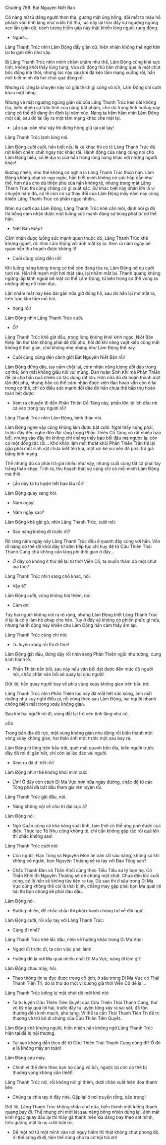 




Chương 788: Bát Nguyên Niết Bàn


Cô nàng nữ tử dáng người thon thả, gương mặt ủng hồng, đôi mắt to màu hổ phách vốn tĩnh lặng như nước hồ thu, lúc này lại tràn đầy sự ngượng ngùng xen lẫn giận dữ, cảnh tượng hiếm gặp này thật khiến lòng người rung động.

- Ngươi…

Lăng Thanh Trúc nhìn Lâm Động đầy giận dữ, hiển nhiên không thể ngờ hắn lại to gan đến như vậy.

Bị Lăng Thanh Trúc nhìn mình chằm chằm như thế, Lâm Động cũng khẽ sực tỉnh, không khỏi thấy lúng túng. Vừa rồi động thủ hắn chẳng qua là một chút bốc đồng mà thôi, nhưng lúc này sau khi đã kéo tấm mạng xuống rồi, hắn mới biết mình đã hơi chút quá đáng rồi.

Nhưng rõ ràng là chuyện này có giải thích gì cũng vô ích, Lâm Động chỉ cười khan một tiếng.

Nhưng vẻ mặt ngượng ngùng giận dữ của Lăng Thanh Trúc kéo dài không lâu, hiển nhiên sự trấn tĩnh của nàng bất phàm, cho dù trong tình huống này cũng có thể dễ dàng ổn định lại xảm xúc. Nàng ta hầm hầm nhìn Lâm Động một cái, sau đó lại lấy ra một tấm mạng khác che mặt lại.

- Lần sau còn như vậy thì đừng hòng giữ lại cái tay!

Lăng Thanh Trúc lạnh lùng nói.

Lâm Động cười cười, hắn biết nếu là kẻ khác thì có lẽ Lăng Thanh Trúc đã rút kiếm chém chết ngay tức khắc rồi. Hành động của nàng cũng nói cho Lâm Động hiểu, có lẽ địa vị của hắn trong lòng nàng khác với những người khác!

Đương nhiên, như thế không có nghĩa là Lăng Thanh Trúc thích hắn. Lâm Động không phải kẻ ngu ngốc, hắn biết mình không có sức hấp dẫn như thế, hơn nữa cho dù thiên phú của hắn không tệ, nhưng trong mắt Lăng Thanh Trúc thì cũng chẳng có gì xuất sắc. Sự khác biệt này phần lớn là vì chuyện năm đó, có lẽ còn có sự thay đổi của Lâm Động mấy năm nay cũng khiến Lăng Thanh Trúc có phần ngạc nhiên…

Nhìn nụ cười của Lâm Động, Lăng Thanh Trúc khẽ cắn môi, định nói gì đó thì bỗng cảm nhận được một luồng sức mạnh đáng sợ bùng phát từ cơ thể hắn.

- Niết Bàn Kiếp?

Cảm nhận được luồng sức mạnh quen thuộc đó, Lăng Thanh Trúc khẽ khựng người, rồi nhìn Lâm Động với ánh mắt kỳ lạ. Xem ra năm ngày bế quan hắn thu hoạch được không ít!

- Cuối cùng cũng đến rồi!

Khi luồng năng lượng trong cơ thể còn đang tỏa ra, Lâm Động nở nụ cười tươi rói. Hắn hít mạnh một hơi thật sâu, lại nhắm mắt lại. Thanh quang không ngừng lấp lánh ngoài bề mặt cơ thể Lâm Động, từ bên trong cơ thể vọng ra những tiếng nổ trầm đục.

Lần nhắm mắt này kéo dài gần nửa giờ đồng hồ, sau đó hắn lại mở mắt ra, trên trán lấm tấm mồ hôi.

- Xong rồi!

Lâm Động nhìn Lăng Thanh Trúc cười.

- Ồ?

Lăng Thanh Trúc khẽ gật đầu, trong lòng không khỏi kinh ngạc. Niết Bàn Kiếp lần thứ tám không phải dễ đối phó, hồi đó khi nàng vượt kiếp cũng mất không ít thời gian, chứ không nhẹ nhàng như Lâm Động thế này.

- Cuối cùng cũng đến cảnh giới Bát Nguyên Niết Bàn rồi!

Lâm Động đứng dậy, tay nắm chặt lại, cảm nhận năng lượng dồi dào trong cơ thể, ánh mắt không giấu nổi vui mừng. Đan hoàn Sinh Khí mà Phần Thiên để lại cho hắn quả nhiên có tác dụng rất lớn. Hơn nữa dù đã hoàn thành một lần đột phá, nhưng hắn có thể cảm nhận được viên đan hoàn vẫn còn ở lại trong cơ thể, chỉ có điều sức mạnh dồi dào đó hắn chưa thể hấp thụ hoàn toàn hết được!

- Xem ra chuyến đi đến Phần Thiên Cổ Tàng này, phần lớn lợi ích đều rơi cả vào trong tay ngươi rồi!

Lăng Thanh Trúc nhìn Lâm Động, bình thản nói.

Lâm Động nghe vậy cũng không kìm được bật cười. Nghĩ thấy cũng phải, trước đây đều nghe đồn đãi rằng trong Phần Thiên Cổ Tàng có rất nhiều bảo bối, nhưng vào đây thì không chỉ chẳng thấy bảo bối đâu mà ngược lại còn có một đống rắc rối… Khó khăn lắm mới thoát khỏi Phần Thiên Trận thì lại gặp phải một sinh vật chưa biết tên kia, một vài kẻ xui xẻo đã phải trả giá bằng tính mạng.

Thế nhưng dù có phải trả giá nhiều như vậy, nhưng cuối cùng tất cả phải tay trắng tháo chạy. Tính ra, thu hoạch thật sự cũng chỉ có mỗi mình Lâm Động mà thôi.

- Lần này ta tu luyện hết bao lâu rồi?

Lâm Động quay sang hỏi.

- Năm ngày!

- Năm ngày sao?

Lâm Động khẽ gật gù, nhìn Lăng Thanh Trúc, cười nói:

- Sao nàng không đi trước đi?

Rõ ràng năm ngày này Lăng Thanh Trúc đều ở quanh đây cùng với hắn. Vốn dĩ nàng có thể rời khỏi đây từ sớm tiếp tục chỉ huy đệ tử Cửu Thiên Thái Thanh Cung chứ không cần lãng phí thời gian ở đây…

- Ở đây có không ít thứ để lại từ thời Viễn Cổ, ta muốn thăm dò một chút mà thôi!

Lăng Thanh Trúc nhìn sang chỗ khác, nói.

- Vậy à?

Lâm Động cười, cũng không hỏi thêm, nói:

- Cảm ơn!

Tuy hai người không nói ra rõ ràng, nhưng Lâm Động biết Lăng Thanh Trúc ở lại là có ý làm hộ pháp cho hắn. Tuy ở đây sẽ không có phiền phức gì nữa, nhưng hành động này khiến cho Lâm Động hắn cảm thấy ấm áp.

Lăng Thanh Trúc cũng chỉ nói:

- Tu luyện xong rồi thì đi thôi!

Lâm Động gật đầu, đứng dậy rồi nhìn sang Phần Thiên ngồi như tượng, cung kính hành lễ.

- Phần Thiên tiền bối, sau này nếu vãn bối đạt được đến mức độ người nói, chắc chắn vãn bối sẽ quay lại cứu người!

Dứt lời, hắn quay người bay về phía vùng xoáy không gian trên bầu trời.

Lăng Thanh Trúc nhìn Phần Thiên lúc này đã mất hết sức sống, ánh mắt dường như suy nghĩ điều gì, rồi cũng theo sau Lâm Động, hai người nhanh chóng biến mất trong xoáy không gian.

Sau khi hai người rời đi, vùng đất lại trở nên tĩnh lặng như cũ.

o0o

Trong bồn địa đỏ rực, một vùng không gian nhu động rồi biến thành một vòng xoáy không gian, hai thân ảnh một trước một sau bay ra.

Lâm Động lơ lửng trên bầu trời, quét mắt quanh bồn địa, biển người trước đây đã rời đi gần hết, chỉ còn lại lác đác vài người.

- Xem ra đã đi hết rồi!

Lâm Động nhìn thế không khỏi mỉm cười.

- Ừm! Ở đây còn cách Dị Ma Vực hơn nửa ngày đường, chắc đệ tử các Tông phái đã bắt đầu tham gia rèn luyện rồi.

Lăng Thanh Trúc gật đầu, nói.

- Nàng không vội về chủ trì đại cục à?

Lâm Động nói.

- Ngô Quần cũng có khả năng soái lĩnh, tạm thời có thể ứng phó được cục diện. Thực lực Tô Nhu cũng không tệ, chỉ cần không gặp rắc rối quá lớn thì chắc không sao!

Lăng Thanh Trúc cười nói:

- Còn ngươi, Đạo Tông và Nguyên Môn ân oán rất sâu nặng, không sợ khi không có ngươi, bọn Nguyên Thương sẽ ra tay với Đạo Tông sao?

- Chắc Thanh Đàn và Thần Khôi cũng theo Tiếu Tiếu sư tỷ bọn họ. Có Thần Khôi thì Nguyên Thương sẽ dè chừng một chút. Chưa đến lúc cuối cùng, có lẽ hắn sẽ không tùy tiện ra tay. Dù sao thì ở sâu trong Dị Ma Vực cũng không thể coi là thái bình, chẳng may gặp phải bọn Ma quái lợi hại thì bọn chúng sẽ phải đau đầu.

Lâm Động nói.

- Đương nhiên, để chắc chắn thì phải nhanh chóng trở về đội ngũ!

Lâm Động cười, rồi vẫy tay với Lăng Thanh Trúc:

- Cùng đi nhé?

Lăng Thanh Trúc khẽ lắc đầu, nhìn về hướng khác trong Dị Ma Vực:

- Ngươi đi trước đi, ta còn việc phải làm!

- Hướng đó là nơi Ma quái nhiều nhất Dị Ma Vực, nàng đi làm gì?

Lâm Động chau mày, hỏi.

- Theo thông tin ta đọc được trong cổ tịch, ở sâu trong Dị Ma Vực có Thái Thanh Tiên Trì, đó là thứ do một vị cường giả thời Viễn Cổ để lại…

Lăng Thanh Trúc lưỡng lự một chút rồi mới khẽ nói:

- Ta tu luyện Cửu Thiên Tiên Quyết của Cửu Thiên Thái Thanh Cung, thứ vũ kỹ này quá lợi hại, trước đây tu luyện từng xảy ra sai sót, đã tổn thương đến kinh mạch, phủ tạng. Vì thế ta cần Thái Thanh Tiên Trì để trị thương và trừ bỏ di chứng của Cửu Thiên Tiên Quyết.

Lâm Động khẽ khựng người, hiển nhiên hắn không ngờ Lăng Thanh Trúc hiện tại đã bị nội thương.

- Tại sao không dẫn theo đệ tử Cửu Thiên Thái Thanh Cung cùng đi? Ở đó e là không mấy an toàn!

Lâm Động cau mày.

- Chính vì thế đem theo bọn họ cũng vô ích, ngược lại còn có thể bị thương vong không cần thiết!

Lăng Thanh Trúc nói, rồi không nói gì thêm, dưới chân xuất hiện đóa thanh liên.

- Chúng ta chia tay ở đây nhé. Gặp lại ở nơi truyền tống, bảo trọng!

Dứt lời, Lăng Thanh Trúc không chần chừ nữa, biến thành một luồng thanh quang bay đi. Thế nhưng chỉ một lát sau nàng bỗng nhiên dừng lại, ánh mắt kinh ngạc quay đầu lại thì thấy gã thanh niên kia đang bay theo sát mình, trên gương mặt là nụ cười tươi rói.

- Để một nữ tử một mình vào nơi nguy hiểm thì thật không chút phong độ. Vì thế cùng đi đi, tiện thể cũng cho ta cơ hội trả ơn!




